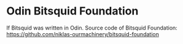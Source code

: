 # Odin Bitsquid Foundation
If Bitsquid was written in Odin. Source code of Bitsquid Foundation: https://github.com/niklas-ourmachinery/bitsquid-foundation